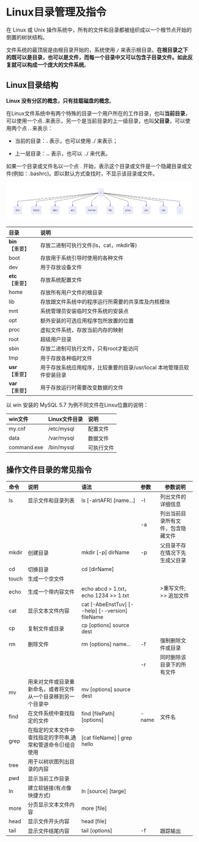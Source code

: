 # Linux目录管理及指令

在 Linux 或 Unix 操作系统中，所有的文件和目录都被组织成以一个根节点开始的倒置的树状结构。

文件系统的最顶层是由根目录开始的，系统使用 `/` 来表示根目录。**在根目录之下的既可以是目录，也可以是文件，而每一个目录中又可以包含子目录文件。如此反复就可以构成一个庞大的文件系统**。



## Linux目录结构

**Linux 没有分区的概念，只有挂载磁盘的概念**。

在Linux文件系统中有两个特殊的目录一个用户所在的工作目录，也叫**当前目录**，可以使用一个点` . `来表示，另一个是当前目录的上一级目录，也叫**父目录**，可以使用两个点` .. `来表示：

- 当前的目录：**.** 表示，也可以使用 ./ 来表示；

- 上一层目录：**..** 表示，也可以 ../ 来代表。

如果一个目录或文件名以一个点 . 开始，表示这个目录或文件是一个隐藏目录或文件(例如：.bashrc)。即以默认方式查找时，不显示该目录或文件。

![directory](./imgs/directory.png)

|目录	|说明   |
|:------|:------|
|**bin**【重要】	|存放二进制可执行文件(ls，cat，mkdir等)|
|boot|	存放用于系统引导时使用的各种文件|
|dev	|用于存放设备文件|
|**etc**【重要】	|存放系统配置文件|
|home|	存放所有用户文件的根目录|
|lib	|存放跟文件系统中的程序运行所需要的共享库及内核模块|
|mnt	|系统管理员安装临时文件系统的安装点|
|opt	|额外安装的可选应用程序包所放置的位置|
|proc|	虚拟文件系统，存放当前内存的映射|
|root|	超级用户目录|
|sbin|	存放二进制可执行文件，只有root才能访问|
|tmp	|用于存放各种临时文件|
|**usr**【重要】	|用于存放系统应用程序，比较重要的目录/usr/local 本地管理员软件安装目录|
|**var**【重要】	|用于存放运行时需要改变数据的文件|

以 win 安装的 MySQL 5.7 为例不同文件在Linxu位置的说明：

|win文件|Linux文件目录|说明|
|:--------|:----------|:----|
| my.cnf | /etc/mysql | 配置文件|
|  data | /var/mysql | 数据文件|
|  command.exe | /bin/mysql |可执行文件|



## 操作文件目录的常见指令

| 命令  | 说明                                                         | 语法                                            | 参数  | 参数说明                           |
| :---- | :----------------------------------------------------------- | :---------------------------------------------- | :---- | ---------------------------------- |
| ls    | 显示文件和目录列表                                           | ls [-alrtAFR] [name...]                         | -l    | 列出文件的详细信息                 |
|       |                                                              |                                                 | -a    | 列出当前目录所有文件，包含隐藏文件 |
| mkdir | 创建目录                                                     | mkdir [-p] dirName                              | -p    | 父目录不存在情况下先生成父目录     |
| cd    | 切换目录                                                     | cd [dirName]                                    |       |                                    |
| touch | 生成一个空文件                                               |                                                 |       |                                    |
| echo  | 生成一个带内容文件                                           | echo abcd > 1.txt，echo 1234 >> 1.txt           |       | \>重写文件; >> 追加文件            |
| cat   | 显示文本文件内容                                             | cat [-AbeEnstTuv] [--help] [--version] fileName |       |                                    |
| cp    | 复制文件或目录                                               | cp [options] source dest                        |       |                                    |
| rm    | 删除文件                                                     | rm [options] name...                            | -f    | 强制删除文件或目录                 |
|       |                                                              |                                                 | -r    | 同时删除该目录下的所有文件         |
| mv    | 用来对文件或目录重新命名，或者将文件从一个目录移到另一个目录中                                               | mv [options] source dest                        |       |                                    |
| find  | 在文件系统中查找指定的文件                                   | find [filePath] [options]                       | -name | 文件名                             |
| grep  | 在指定的文本文件中查找指定的字符串,通常和管道命令(\|)组合使用 | [cat fileName] \| grep hello                    |       |                                    |
| tree  | 用于以树状图列出目录的内容                                   |                                                 |       |                                    |
| pwd   | 显示当前工作目录                                             |                                                 |       |                                    |
| ln    | 建立软链接(有点像快捷方式)                                   | ln [source] [targe]                             |       |                                    |
| more  | 分页显示文本文件内容                                         | more [file]                                     |       |                                    |
| head  | 显示文件开头内容                                             | head [file]                                     |       |                                    |
| tail  | 显示文件结尾内容                                             | tail [options]                                  | -f    | 跟踪输出                           |
